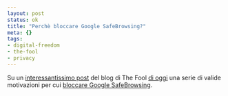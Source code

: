 ```yaml
--- 
layout: post
status: ok
title: "Perchè bloccare Google SafeBrowsing?"
meta: {}
tags: 
- digital-freedom
- the-fool
- privacy
---
```

Su un [interessantissimo post][1] del blog di The Fool [di oggi][1] una serie di valide motivazioni per cui [bloccare Google SafeBrowsing][1].
  
[1]: http://thefool.it/2009/08/25/perche-blocchiamo-google-safebrowsing/ 
